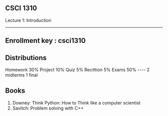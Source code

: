 CSCI 1310
----------

Lecture 1: Introduction

--------------------
Enrollment key : csci1310
---------------------------



Distributions
-------------------------------
Homework 30%
Project 10%
Quiz 5%
Recittion 5%
Exams 50%  ---- 2 midterms 1 final




Books
----------------------------------------------------------------
1. Downey: Think Python: How to Think like a computer scientist
2. Savitch: Problem solving with C++
